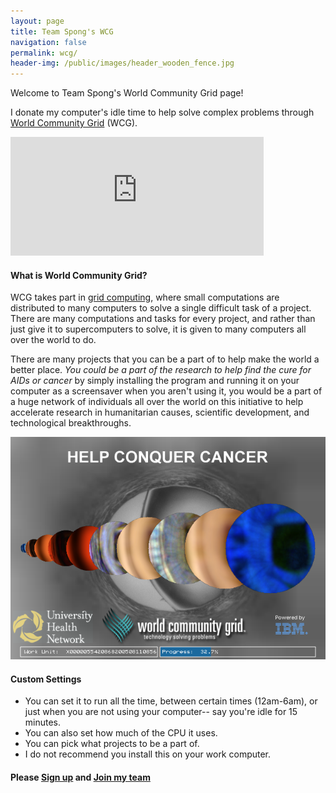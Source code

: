 ```yaml
---
layout: page
title: Team Spong's WCG
navigation: false
permalink: wcg/
header-img: /public/images/header_wooden_fence.jpg
---
```


Welcome to Team Spong's World Community Grid page!

I donate my computer's idle time to help solve complex problems through <a href="http://www.worldcommunitygrid.org/">World Community Grid</a> (WCG).

<iframe frameborder="0" height="190px" name="di" scrolling="no" src="http://www.worldcommunitygrid.org/getDynamicImage.do?memberName=sunpech&amp;mnOn=true&amp;stat=1&amp;imageNum=1&amp;rankOn=true&amp;projectsOn=true&amp;special=true" width="405px"></iframe>

#### What is World Community Grid?

WCG takes part in [grid computing](https://en.wikipedia.org/wiki/Grid_computing), where small computations are distributed to many computers to solve a single difficult task of a project. There are many computations and tasks for every project, and rather than just give it to supercomputers to solve, it is given to many computers all over the world to do.

There are many projects that you can be a part of to help make the world a better place. *You could be a part of the research to help find the cure for AIDs or cancer* by simply installing the program and running it on your computer as a screensaver when you aren't using it, you would be a part of a huge network of individuals all over the world on this initiative to help accelerate research in humanitarian causes, scientific development, and technological breakthroughs.

![WCG screensaver screenshot](/public/images/wcg.png)

#### Custom Settings

* You can set it to run all the time, between certain times (12am-6am), or just when you are not using your computer-- say you're idle for 15 minutes.
* You can also set how much of the CPU it uses.
* You can pick what projects to be a part of.
* I do not recommend you install this on your work computer.

#### Please [Sign up](http://www.worldcommunitygrid.org/reg/viewRegister.do?teamID=C2KT3DN42R1) and [Join my team](http://www.worldcommunitygrid.org/team/viewTeamInfo.do?teamId=C2KT3DN42R1)
